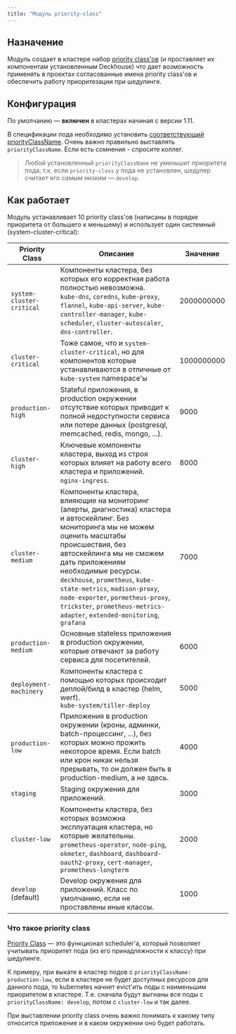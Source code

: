 ```yaml
---
title: "Модуль priority-class"
---
```


## Назначение

Модуль создает в кластере набор [priority class'ов](https://kubernetes.io/docs/concepts/configuration/pod-priority-preemption/#priorityclass) (и проставляет их компонентам установленным Deckhouse) что дает возможность применять в проектах согласованные имена priority class'ов и обеспечить работу приоритезации при шедулинге.

##  Конфигурация

По умолчанию — **включен** в кластерах начиная с версии 1.11.

В спецификации пода необходимо установить [соответствующий](#как-работает) [priorityClassName](https://kubernetes.io/docs/concepts/configuration/pod-priority-preemption/#pod-priority).
Очень важно правильно выставлять `priorityClassName`. Если есть сомнения - спросите коллег.

> Любой установленный `priorityClassName` не уменьшит приоритета пода, т.к. если `priority-class` у пода не установлен, шедулер считает его самым низким — `develop`.

##  Как работает

Модуль устанавливает 10 priority class'ов (написаны в порядке приоритета от большего к меньшему) и использует один системный (system-cluster-critical):

| Priority Class            | Описание                                                                                                                                                            | Значение   |
|---------------------------|---------------------------------------------------------------------------------------------------------------------------------------------------------------------|------------|
| `system-cluster-critical` | Компоненты кластера, без которых его корректная работа полностью невозможна.<br>`kube-dns`, `coredns`, `kube-proxy`, `flannel`, `kube-api-server`, `kube-controller-manager`, `kube-scheduler`, `cluster-autoscaler`, `dns-controller`.                             | 2000000000 |
| `cluster-critical`        | Тоже самое, что и `system-cluster-critical`, но для компонентов которые устанавливаются в отличные от `kube-system` namespace'ы | 1000000000 |
| `production-high`         | Stateful приложения, в production окружении отсутствие которых приводит к полной недоступности сервиса или потере данных (postgresql, memcached, redis, mongo, ...). | 9000       |
| `cluster-high`            | Ключевые компоненты кластера, выход из строя которых влияет на работу всего кластера и приложений.<br>`nginx-ingress`.                                              | 8000       |
| `cluster-medium`          | Компоненты кластера, влияющие на мониторинг (алерты, диагностика) кластера и автоскейлинг. Без мониторинга мы не можем оценить масштабы происшествия, без автоскейлинга мы не сможем дать приложениям необходимые ресурсы.<br>`deckhouse`, `prometheus`, `kube-state-metrics`, `madison-proxy`, `node-exporter`, `pormetheus-proxy`, `trickster`, `prometheus-metrics-adapter`, `extended-monitoring`, `grafana`                       | 7000       |
| `production-medium`       | Основные stateless приложения в production окружении, которые отвечают за работу сервиса для посетителей.                                                            | 6000       |
| `deployment-machinery`    | Компоненты кластера с помощью которых происходит деплой/билд в кластер (helm, werf).<br>`kube-system/tiller-deploy`                                                                                 | 5000       |
| `production-low`          | Приложения в production окружении (кроны, админки, batch-процессинг, ...), без которых можно прожить некоторое время. Если batch или крон никак нельзя прерывать, то он должен быть в production-medium, а не здесь.                                          | 4000       |
| `staging`                 | Staging окружения для приложений.                                                                                                                                    | 3000       |
| `cluster-low`             | Компоненты кластера, без которых возможна эксплуатация кластера, но которые желательны. <br>`prometheus-operator`, `node-ping`, `okmeter`, `dashboard`, `dashboard-oauth2-proxy`, `cert-manager`, `prometheus-longterm`                                                                              | 2000       |
| `develop` (default)       | Develop окружения для приложений. Класс по умолчанию, если не проставлены иные классы.                                                                               | 1000       |

### Что такое priority class

[Priority Class](https://kubernetes.io/docs/concepts/configuration/pod-priority-preemption) — это функционал scheduler'а, который позволяет учитывать приоритет пода (из его принадлежности к классу) при шедулинге.

К примеру, при выкате в кластер подов с `priorityClassName: production-low`, если в кластере не будет доступных ресурсов для данного пода, то kubernetes начнет evict'ить поды с наименьшим приоритетом в кластере.
Т.е. сначала будут выгнаны все поды с `priorityClassName: develop`, потом с `cluster-low` и так далее.

При выставлении priority class очень важно понимать к какому типу относится приложение и в каком окружении оно будет работать.
